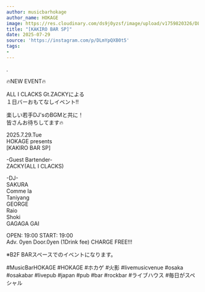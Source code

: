 ```yaml
---
author: musicbarhokage
author_name: HOKAGE
image: https://res.cloudinary.com/ds9j0yzsf/image/upload/v1759820326/DLmYpQXB0t5.jpg
title: "[KAKIRO BAR SP]"
date: 2025-07-29
source: 'https://instagram.com/p/DLmYpQXB0t5'
tags:
- 
---
```

.

🔥NEW EVENT🔥

ALL I CLACKS Gt.ZACKYによる<br>
１日バーおもてなしイベント‼️

楽しい若手DJ'sのBGMと共に！<br>
皆さんお待ちしてます🔥

2025.7.29.Tue<br>
HOKAGE presents<br>
[KAKIRO BAR SP]

-Guest Bartender-<br>
ZACKY(ALL I CLACKS)

-DJ-<br>
SAKURA<br>
Comme la<br>
Taniyang<br>
GEORGE<br>
Raio<br>
Shoki<br>
GAGAGA GAI

OPEN: 19:00 START: 19:00<br>
Adv. 0yen Door.0yen (1Drink fee) CHARGE FREE!!!

※B2F BARスペースでのイベントになります。

#MusicBarHOKAGE #HOKAGE #ホカゲ #火影 #livemusicvenue #osaka #osakabar #livepub #japan #pub #bar #rockbar #ライブハウス #毎日がスペシャル
